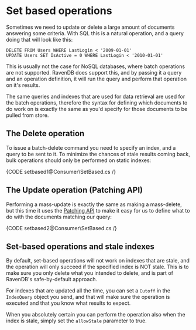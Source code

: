 ﻿# Set based operations

Sometimes we need to update or delete a large amount of documents answering some criteria. With SQL this is a natural operation, and a query doing that will look like this:

    DELETE FROM Users WHERE LastLogin < '2009-01-01'
    UPDATE Users SET IsActive = 0 WHERE LastLogin < '2010-01-01'

This is usually not the case for NoSQL databases, where batch operations are not supported. RavenDB does support this, and by passing it a query and an operation definition, it will run the query and perform that operation on it's results.

The same queries and indexes that are used for data retrieval are used for the batch operations, therefore the syntax for defining which documents to do work on is exactly the same as you'd specify for those documents to be pulled from store.

## The Delete operation

To issue a batch-delete command you need to specify an index, and a query to be sent to it. To minimize the chances of stale results coming back, bulk operations should only be performed on static indexes:

{CODE setbased1@Consumer\SetBased.cs /}

## The Update operation (Patching API)

Performing a mass-update is exactly the same as making a mass-delete, but this time it uses the [Patching API](../partial-document-updates) to make it easy for us to define what to do with the documents matching our query:

{CODE setbased2@Consumer\SetBased.cs /}

## Set-based operations and stale indexes

By default, set-based operations will not work on indexes that are stale, and the operation will only succeed if the specified index is NOT stale. This is to make sure you only delete what you intended to delete, and is part of RavenDB's safe-by-default approach.

For indexes that are updated all the time, you can set a `Cutoff` in the `IndexQuery` object you send, and that will make sure the operation is executed and that you know what results to expect.

When you absolutely certain you can perform the operation also when the index is stale, simply set the `allowStale` parameter to true.
